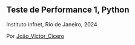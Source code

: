 ## Teste de Performance 1, Python
Instituto infnet, Rio de Janeiro, 2024

Por [João_Victor_Cicero](https://github.com/jvcmtr) 

